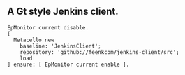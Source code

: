 ## A Gt style Jenkins client.
```
EpMonitor current disable.
[ 
  Metacello new
    baseline: 'JenkinsClient';
    repository: 'github://feenkcom/jenkins-client/src';
    load
] ensure: [ EpMonitor current enable ].
```
